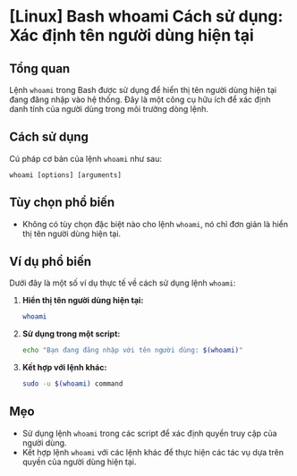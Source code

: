 # [Linux] Bash whoami Cách sử dụng: Xác định tên người dùng hiện tại

## Tổng quan
Lệnh `whoami` trong Bash được sử dụng để hiển thị tên người dùng hiện tại đang đăng nhập vào hệ thống. Đây là một công cụ hữu ích để xác định danh tính của người dùng trong môi trường dòng lệnh.

## Cách sử dụng
Cú pháp cơ bản của lệnh `whoami` như sau:

```
whoami [options] [arguments]
```

## Tùy chọn phổ biến
- Không có tùy chọn đặc biệt nào cho lệnh `whoami`, nó chỉ đơn giản là hiển thị tên người dùng hiện tại.

## Ví dụ phổ biến
Dưới đây là một số ví dụ thực tế về cách sử dụng lệnh `whoami`:

1. **Hiển thị tên người dùng hiện tại:**
   ```bash
   whoami
   ```

2. **Sử dụng trong một script:**
   ```bash
   echo "Bạn đang đăng nhập với tên người dùng: $(whoami)"
   ```

3. **Kết hợp với lệnh khác:**
   ```bash
   sudo -u $(whoami) command
   ```

## Mẹo
- Sử dụng lệnh `whoami` trong các script để xác định quyền truy cập của người dùng.
- Kết hợp lệnh `whoami` với các lệnh khác để thực hiện các tác vụ dựa trên quyền của người dùng hiện tại.